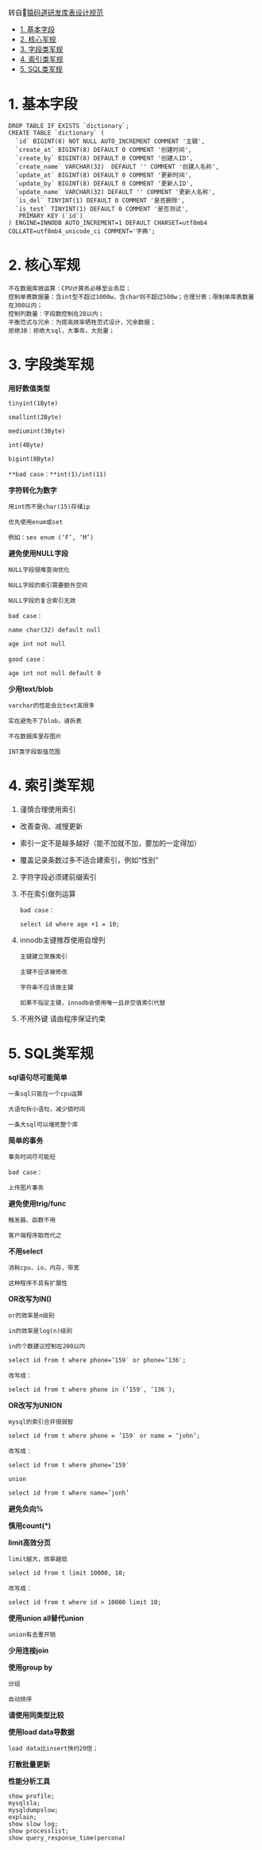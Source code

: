 转自[猿码道研发库表设计规范](https://juejin.im/post/5b875655f265da432a6aecb8)
<!-- TOC -->

- [1. 基本字段](#1-基本字段)
- [2. 核心军规](#2-核心军规)
- [3. 字段类军规](#3-字段类军规)
- [4. 索引类军规](#4-索引类军规)
- [5. SQL类军规](#5-sql类军规)

<!-- /TOC -->
# 1. 基本字段
```
DROP TABLE IF EXISTS `dictionary`;
CREATE TABLE `dictionary` (
  `id` BIGINT(8) NOT NULL AUTO_INCREMENT COMMENT '主键',
  `create_at` BIGINT(8) DEFAULT 0 COMMENT '创建时间',
  `create_by` BIGINT(8) DEFAULT 0 COMMENT '创建人ID',
  `create_name` VARCHAR(32)  DEFAULT '' COMMENT '创建人名称',
  `update_at` BIGINT(8) DEFAULT 0 COMMENT '更新时间',
  `update_by` BIGINT(8) DEFAULT 0 COMMENT '更新人ID',
  `update_name` VARCHAR(32) DEFAULT '' COMMENT '更新人名称',
  `is_del` TINYINT(1) DEFAULT 0 COMMENT '是否删除',
  `is_test` TINYINT(1) DEFAULT 0 COMMENT '是否测试',
   PRIMARY KEY (`id`)
) ENGINE=INNODB AUTO_INCREMENT=1 DEFAULT CHARSET=utf8mb4 COLLATE=utf8mb4_unicode_ci COMMENT='字典';
```
# 2. 核心军规

```
不在数据库做运算：CPU计算务必移至业务层；
控制单表数据量：含int型不超过1000w，含char则不超过500w；合理分表；限制单库表数量在300以内；
控制列数量：字段数控制在20以内；
平衡范式与冗余：为提高效率牺牲范式设计，冗余数据；
拒绝3B：拒绝大sql，大事务，大批量；
```
# 3. 字段类军规

**用好数值类型**
```
tinyint(1Byte)

smallint(2Byte)

mediumint(3Byte)

int(4Byte)

bigint(8Byte)

**bad case：**int(1)/int(11)
```

**字符转化为数字**
```
用int而不是char(15)存储ip

优先使用enum或set

例如：sex enum (‘F’, ‘M’)
```

**避免使用NULL字段**

```
NULL字段很难查询优化

NULL字段的索引需要额外空间

NULL字段的复合索引无效

bad case：

name char(32) default null

age int not null

good case：

age int not null default 0
```

**少用text/blob**
```
varchar的性能会比text高很多

实在避免不了blob，请拆表

不在数据库里存图片

INT类字段取值范围
```

# 4. 索引类军规

1. 谨慎合理使用索引

* 改善查询、减慢更新

* 索引一定不是越多越好（能不加就不加，要加的一定得加）

* 覆盖记录条数过多不适合建索引，例如“性别”

2. 字符字段必须建前缀索引

3. 不在索引做列运算
    ```
    bad case：

    select id where age +1 = 10;
    ```

4. innodb主键推荐使用自增列
    ```
    主键建立聚簇索引

    主键不应该被修改

    字符串不应该做主键

    如果不指定主键，innodb会使用唯一且非空值索引代替
    ```

5. 不用外键
    请由程序保证约束

# 5. SQL类军规

**sql语句尽可能简单**

```
一条sql只能在一个cpu运算

大语句拆小语句，减少锁时间

一条大sql可以堵死整个库
```

**简单的事务**

```
事务时间尽可能短

bad case：

上传图片事务
```

**避免使用trig/func**
```
触发器、函数不用

客户端程序取而代之
```
**不用select**

```
消耗cpu，io，内存，带宽

这种程序不具有扩展性
```
**OR改写为IN()**
```
or的效率是n级别

in的效率是log(n)级别

in的个数建议控制在200以内

select id from t where phone=’159′ or phone=’136′;

改写成：

select id from t where phone in (’159′, ’136′);
```
**OR改写为UNION**
```
mysql的索引合并很弱智

select id from t where phone = ’159′ or name = ‘john’;

改写成：

select id from t where phone=’159′

union

select id from t where name=’jonh’
```
**避免负向%**

**慎用count(*)**

**limit高效分页**
```
limit越大，效率越低

select id from t limit 10000, 10;

改写成：

select id from t where id > 10000 limit 10;
```
**使用union all替代union**

```
union有去重开销
```

**少用连接join**

**使用group by**
```
分组

自动排序
```
**请使用同类型比较**

**使用load data导数据**
```
load data比insert快约20倍；
```
**打散批量更新**

**性能分析工具**
```
show profile;
mysqlsla;
mysqldumpslow;
explain;
show slow log;
show processlist;
show query_response_time(percona)
```